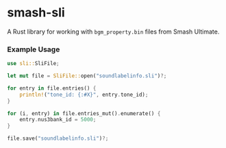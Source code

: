 # smash-sli

A Rust library for working with `bgm_property.bin` files from Smash Ultimate.

### Example Usage

```rust
use sli::SliFile;

let mut file = SliFile::open("soundlabelinfo.sli")?;

for entry in file.entries() {
    println!("tone_id: {:#X}", entry.tone_id);
}

for (i, entry) in file.entries_mut().enumerate() {
    entry.nus3bank_id = 5000;
}

file.save("soundlabelinfo.sli")?;
```

